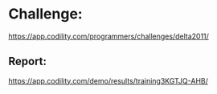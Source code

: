 ﻿# Challenge: 
https://app.codility.com/programmers/challenges/delta2011/

## Report:
https://app.codility.com/demo/results/training3KGTJQ-AHB/